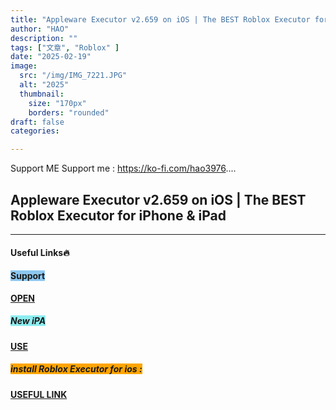 ```yaml
---
title: "Appleware Executor v2.659 on iOS | The BEST Roblox Executor for iPhone & iPad"
author: "HAO"
description: ""
tags: ["文章", "Roblox" ]
date: "2025-02-19"
image:
  src: "/img/IMG_7221.JPG"
  alt: "2025"
  thumbnail:
    size: "170px"
    borders: "rounded"
draft: false
categories:

---
```


Support ME 
Support me : https://ko-fi.com/hao3976....
<!--more-->

## **Appleware Executor v2.659 on iOS | The BEST Roblox Executor for iPhone & iPad**

---

#### **Useful Links🔥**

#### **<and font style="background: #8dc7f0 "> Support</font>** 
**[  OPEN](https://ko-fi.com/hao3976)**

##### **<and font style="background: #8dedf0 "> New iPA </font>** 
**[  USE](https://www.patreon.com/hao8?utm_medium=unknown&utm_source=join_link&utm_campaign=creatorshare_creator&utm_content=copyLink)**

##### **<font style="background: orange"> install Roblox Executor for ios :</font>** 
**[ USEFUL LINK](https://appleware.dev/)**